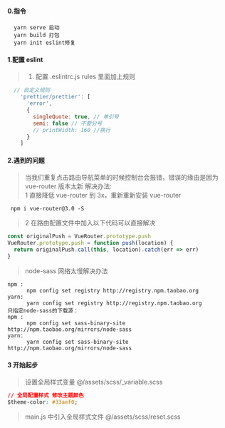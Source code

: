 #### 0.指令

```text
  yarn serve 启动
  yarn build 打包
  yarn init eslint修复
```

#### 1.配置 eslint

> 1. 配置 .eslintrc.js rules 里面加上规则<br>

```js
  // 自定义规则
    'prettier/prettier': [
      'error',
      {
        singleQuote: true, // 单引号
        semi: false // 不要分号
        // printWidth: 160 //换行
      }
    ]
```

#### 2.遇到的问题

> 当我们重复点击路由导航菜单的时候控制台会报错，错误的缘由是因为 vue-router 版本太新
> 解决办法:<br>
> 1 直接降低 vue-router 到 3x，重新重新安装 vue-router<br>

```text
 npm i vue-router@3.0 -S
```

> 2 在路由配置文件中加入以下代码可以直接解决

```js
const originalPush = VueRouter.prototype.push
VueRouter.prototype.push = function push(location) {
  return originalPush.call(this, location).catch(err => err)
}
```

> node-sass 网络太慢解决办法<br>

```
npm :
      npm config set registry http://registry.npm.taobao.org
yarn:
      yarn config set registry http://registry.npm.taobao.org
只指定node-sass的下载源：
npm :
      npm config set sass-binary-site http://npm.taobao.org/mirrors/node-sass
yarn:
      yarn config set sass-binary-site http://npm.taobao.org/mirrors/node-sass
```

#### 3 开始起步

> 设置全局样式变量 @/assets/scss/\_variable.scss<br>

```css
// 全局配置样式 修改主题颜色
$theme-color: #33aef0;
```

> main.js 中引入全局样式文件 @/assets/scss/reset.scss<br>

```js
```
